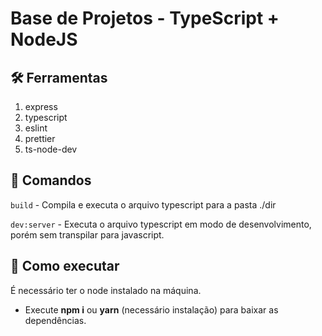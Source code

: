 # Base de Projetos - TypeScript + NodeJS

## 🛠️ Ferramentas
1. express
2. typescript
3. eslint
4. prettier
5. ts-node-dev

## 🤖 Comandos
`build` - Compila e executa o arquivo typescript para a pasta ./dir

`dev:server` - Executa o arquivo typescript em modo de desenvolvimento, porém sem transpilar para javascript.

## 📌 Como executar
É necessário ter o node instalado na máquina.
- Execute **npm i** ou **yarn** (necessário instalação) para baixar as dependências.
